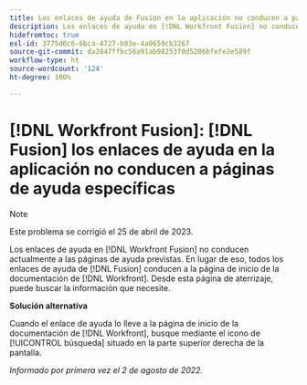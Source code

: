 ```yaml
---
title: Los enlaces de ayuda de Fusion en la aplicación no conducen a páginas de ayuda específicas
description: Los enlaces de ayuda en [!DNL Workfront Fusion] no conducen actualmente a las páginas de ayuda previstas. En lugar de eso, todos los enlaces de ayuda de Fusion conducen a la página de inicio de la documentación de Workfront. Desde esta página de aterrizaje, puede buscar la información que necesite.
hidefromtoc: true
exl-id: 3775d0c6-6bca-4727-b03e-4a0659cb3267
source-git-commit: da2847ffbc56a91ab98253f0d5206bfefe2e589f
workflow-type: ht
source-wordcount: '124'
ht-degree: 100%

---
```


# [!DNL Workfront Fusion]: [!DNL Fusion] los enlaces de ayuda en la aplicación no conducen a páginas de ayuda específicas

>[!NOTE]
>
>Este problema se corrigió el 25 de abril de 2023.

Los enlaces de ayuda en [!DNL Workfront Fusion] no conducen actualmente a las páginas de ayuda previstas. En lugar de eso, todos los enlaces de ayuda de [!DNL Fusion] conducen a la página de inicio de la documentación de [!DNL Workfront]. Desde esta página de aterrizaje, puede buscar la información que necesite.

**Solución alternativa**

Cuando el enlace de ayuda lo lleve a la página de inicio de la documentación de [!DNL Workfront], busque mediante el icono de [!UICONTROL búsqueda] situado en la parte superior derecha de la pantalla.

_Informado por primera vez el 2 de agosto de 2022._
